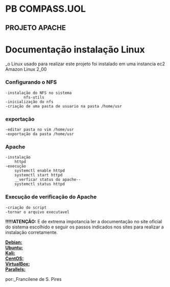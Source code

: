 # PB COMPASS.UOL
## PROJETO APACHE

# Documentação instalação Linux 

_o Linux usado para realizar este projeto foi instalado em uma instancia ec2
Amazon Linux 2_00

### Configurando o NFS  
	-instalação do NFS no sistema  
			nfs-utils
	-inicialização do nfs  
	-criação de uma pasta de usuario na pasta /home/usr  
### exportação 
	-editar pasta no vim /home/usr
	-exportação da pasta /home/usr 
### Apache
	-instalação
		httpd
	-execução
		systemctl enable httpd
		systemctl start httpd
		__verficar status do apache--
		systemctl status httpd
### Execução de verificação do Apache
	-criação do script
	-tornar o arquivo executavel 


	
__!!!!!ATENÇÃO:__ 	E de extrema impotancia ler a documentação no site oficial do sistema escolhido e seguir os passos indicados nos sites para realizar a instalação corretamente.  
      
[__Debian:__]( https://www.debian.org/releases/stable/installmanual )   
[__Ubuntu:__]( https://help.ubuntu.com/  )  
[__Kali:__]( https://www.kali.org/docs/installation/)  
[__CentOS:__ ](https://www.centos.org/download/  )  
[__VirtualBox:__](https://www.virtualbox.org/wiki/Documentation )   
[__Parallels:__]( https://www.parallels.com/br/products/desktop/resources/?clientId=1059725757.1718051326&sessionId=1718051325&_gl=1*1pwjyal*_up*MQ..*_ga*MTA1OTcyNTc1Ny4xNzE4MDUxMzI2*_ga_RYHBN2XNLK*MTcxODA1MTMyNS4xLjAuMTcxODA1MTMyNS4wLjAuMA..&gclid=CjwKCAjwyJqzBhBaEiwAWDRJVEPDH1SV7U3z7EsP7ur6F9j6V8h-Ytt5fPN1vX0ltIgx3heqk9OAmxoCc8IQAvD_BwE)
	
por:_Francilene de S. Pires

